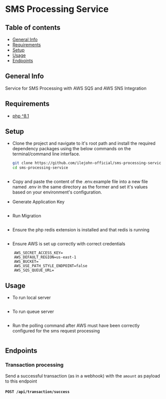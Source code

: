 # SMS Processing Service

## Table of contents

- [General Info](#general-info)
- [Requirements](#requirements)
- [Setup](#setup)
- [Usage](#usage)
- [Endpoints](#endpoints)

## General Info

Service for SMS Processing with AWS SQS and AWS SNS Integration

## Requirements

- [php ^8.1](https://www.php.net/ "PHP")

## Setup

- Clone the project and navigate to it's root path and install the required dependency packages using the below commands on the terminal/command line interface.

  ```bash
  git clone https://github.com/ilejohn-official/sms-processing-service.git
  cd sms-processing-service
  ```

  ``` composer install
  ```

- Copy and paste the content of the .env.example file into a new file named .env in the same directory as the former and set it's values based on your environment's configuration.

- Generate Application Key

  ``` php artisan key:generate
  ```

- Run Migration

  ``` php artisan migrate
  ```

- Ensure the php redis extension is installed and that redis is running

  ``` sudo apt-get install php-redis
  ```

- Ensure AWS is set up correctly with correct credentials

``` AWS_ACCESS_KEY_ID=
    AWS_SECRET_ACCESS_KEY=
    AWS_DEFAULT_REGION=us-east-1
    AWS_BUCKET=
    AWS_USE_PATH_STYLE_ENDPOINT=false
    AWS_SQS_QUEUE_URL=
 ```

## Usage

- To run local server

  ``` php artisan serve
  ```

- To run queue server

  ``` php artisan queue:work
  ```

- Run the polling command after AWS must have been correctly configured for the sms request processing

  ``` php artisan app:sqs-poll
  ```

## Endpoints

### **Transaction processing**

  Send a successful transaction (as in a webhook) with the `amount` as payload to this endpoint

#### `POST /api/transaction/success`
